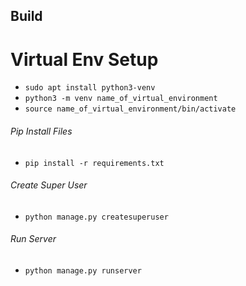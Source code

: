 ## Build

# Virtual Env Setup
- `sudo apt install python3-venv`
- `python3 -m venv name_of_virtual_environment`
- `source name_of_virtual_environment/bin/activate`
###### Pip Install Files
- `pip install -r requirements.txt`
###### Create Super User
- `python manage.py createsuperuser`
###### Run Server
- `python manage.py runserver`